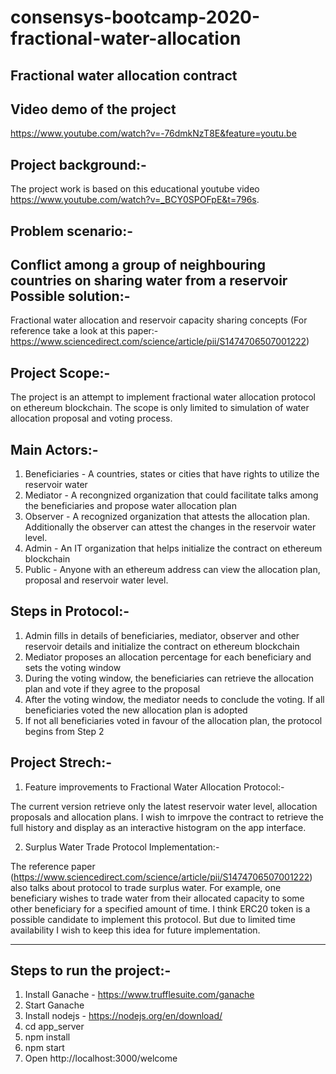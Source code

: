 # consensys-bootcamp-2020-fractional-water-allocation

Fractional water allocation contract
-----------------------------------------------------

Video demo of the project
-----------------------------------------------------
https://www.youtube.com/watch?v=-76dmkNzT8E&feature=youtu.be

Project background:-
-----------------------------------------------------

The project work is based on this educational youtube video https://www.youtube.com/watch?v=_BCY0SPOFpE&t=796s.

Problem scenario:-
-----------------------------------------------------
Conflict among a group of neighbouring countries on sharing water from a reservoir
Possible solution:-
-----------------------------------------------------
Fractional water allocation and reservoir capacity sharing concepts (For reference take a look at this paper:- https://www.sciencedirect.com/science/article/pii/S1474706507001222)

Project Scope:-
-----------------------------------------------------

The project is an attempt to implement fractional water allocation protocol on ethereum blockchain. 
The scope is only limited to simulation of water allocation proposal and voting process.

Main Actors:-
-----------------------------------------------------

1) Beneficiaries - A countries, states or cities that have rights to utilize the reservoir water
2) Mediator - A recongnized organization that could facilitate talks among the beneficiaries and propose water allocation plan
3) Observer - A recognized organization that attests the allocation plan. Additionally the observer can attest the changes in the reservoir water level.
4) Admin - An IT organization that helps initialize the contract on ethereum blockchain
5) Public - Anyone with an ethereum address can view the allocation plan, proposal and reservoir water level.

Steps in Protocol:-
-----------------------------------------------------

1) Admin fills in details of beneficiaries, mediator, observer and other reservoir details and initialize the contract on ethereum blockchain
2) Mediator proposes an allocation percentage for each beneficiary and sets the voting window
3) During the voting window, the beneficiaries can retrieve the allocation plan and vote if they agree to the proposal
4) After the voting window, the mediator needs to conclude the voting. If all beneficiaries voted the new allocation plan is adopted
5) If not all beneficiaries voted in favour of the allocation plan, the protocol begins from Step 2

Project Strech:-
-----------------------------------------------------

1) Feature improvements to Fractional Water Allocation Protocol:-

The current version retrieve only the latest reservoir water level, allocation proposals and allocation plans. I wish to imrpove the contract to retrieve the full history and display as an interactive histogram on the app interface.

2) Surplus Water Trade Protocol Implementation:-

The reference paper (https://www.sciencedirect.com/science/article/pii/S1474706507001222) also talks about protocol to trade surplus water. 
For example, one beneficiary wishes to trade water from their allocated capacity to some other beneficiary for a specified amount of time.
I think ERC20 token is a possible candidate to implement this protocol. But due to limited time availability I wish to keep this idea for future implementation.

----------------------------------------------------------------------------------------------------------------------------------------------------------------

Steps to run the project:-
-----------------------------------------------------

1) Install Ganache - https://www.trufflesuite.com/ganache
2) Start Ganache
3) Install nodejs - https://nodejs.org/en/download/
4) cd app_server
5) npm install
6) npm start
7) Open http://localhost:3000/welcome








